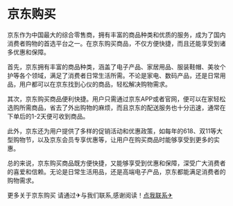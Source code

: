# 京东购买

京东作为中国最大的综合零售商，拥有丰富的商品种类和优质的服务，成为了国内消费者购物的首选平台之一。在京东购买商品，不仅方便快捷，而且还能享受到诸多优惠和保障。

首先，京东拥有丰富的商品种类，涵盖了电子产品、家居用品、服装鞋帽、美妆个护等各个领域，满足了消费者日常生活所需。不论是家电、数码产品，还是日常用品，用户都可以在京东找到心仪的商品，轻松解决购物需求。

其次，京东购买商品便利快捷。用户只需通过京东APP或者官网，便可以在家轻松选购所需商品，省去了外出购物的麻烦，而且京东的配送服务也十分迅速，通常在下单后的1-2天便可收到商品。

此外，京东还为用户提供了多样的促销活动和优惠政策，如每年的618、双11等大型购物节，以及京东会员专享优惠等，让用户在购买商品时能够享受到更多的实惠。

总的来说，京东购买商品既方便快捷，又能够享受到优惠和保障，深受广大消费者的喜爱和信赖。无论是日常生活用品，还是高端电子产品，京东都能满足消费者的购物需求。

更多关于京东购买 请通过✈与我们联系,感谢阅读！[点我联系✈](https://www.G208.com)